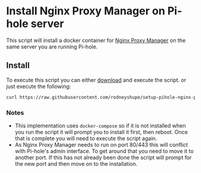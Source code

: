 # Install Nginx Proxy Manager on Pi-hole server

This script will install a docker container for [Nginx Proxy Manager](https://nginxproxymanager.com/) on the same server you are running Pi-hole.

## Install

To execute this script you can either [download](https://raw.githubusercontent.com/rodneyshupe/setup-pihole-nginx-proxy-manager/main/setup.sh) and execute the script. or just execute the following:

```sh
curl https://raw.githubusercontent.com/rodneyshupe/setup-pihole-nginx-proxy-manager/main/setup.sh | bash
```

### Notes

* This implementation uses `docker-compose` so if it is not installed when you run the script it will prompt you to install it first, then reboot.  Once that is complete you will need to execute the script again.
* As Nginx Proxy Manager needs to run on port 80/443 this will conflict with Pi-hole's admin interface.  To get around that you need to move it to another port.  If this has not already been done the script will prompt for the new port and then move on to the installation.
